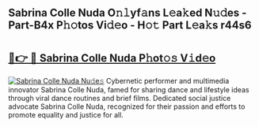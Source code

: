 ## Sabrina Colle Nuda O𝚗𝚕yf𝚊ns L𝚎a𝚔ed N𝚞𝚍es - Part-B4x P𝚑𝚘tos Vi𝚍𝚎o - H𝚘𝚝 Part L𝚎a𝚔s r44s6

# <h2><a href="http://kf9ins.oniu.top/?m=Sabrina+Colle+Nuda">🔗👉 🔴 Sabrina Colle Nuda P𝚑ot𝚘𝚜 V𝚒d𝚎o</a></h2>

[![Sabrina Colle Nuda Nu𝚍e𝚜](https://i.imgur.com/0qMVB7G.gif)](http://kf9ins.oniu.top/?m=Sabrina+Colle+Nuda)
Cybernetic performer and multimedia innovator Sabrina Colle Nuda, famed for sharing dance and lifestyle ideas through viral dance routines and brief films. Dedicated social justice advocate Sabrina Colle Nuda, recognized for their passion and efforts to promote equality and justice for all.  
